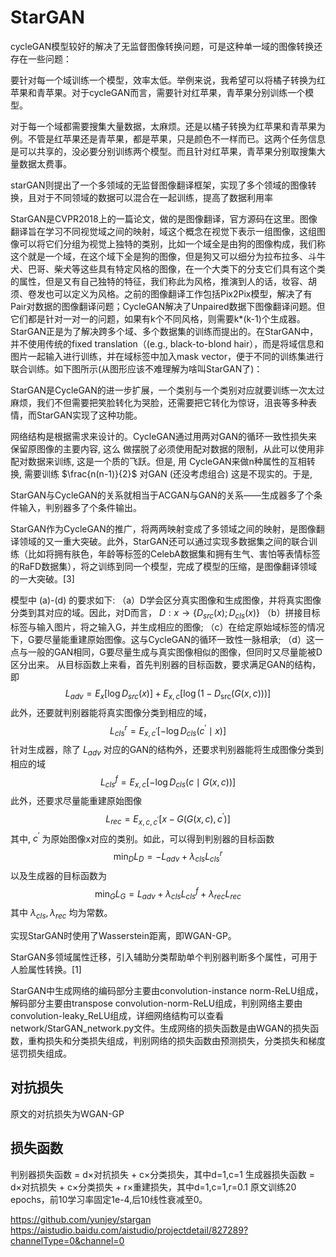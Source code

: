 

<!--
 * @version:
 * @Author:  StevenJokess https://github.com/StevenJokess
 * @Date: 2020-09-28 21:15:10
 * @LastEditors:  StevenJokess https://github.com/StevenJokess
 * @LastEditTime: 2020-12-29 19:04:09
 * @Description:
 * @TODO::
 * @Reference:[1]: https://github.com/PaddlePaddle/models/tree/develop/PaddleCV/gan
 * https://github.com/scutan90/DeepLearning-500-questions/blob/master/ch07_%E7%94%9F%E6%88%90%E5%AF%B9%E6%8A%97%E7%BD%91%E7%BB%9C(GAN)/ch7.md
 * [3]: http://www.tensorinfinity.com/paper_26.html
-->
# StarGAN

cycleGAN模型较好的解决了无监督图像转换问题，可是这种单一域的图像转换还存在一些问题：

要针对每一个域训练一个模型，效率太低。举例来说，我希望可以将橘子转换为红苹果和青苹果。对于cycleGAN而言，需要针对红苹果，青苹果分别训练一个模型。

对于每一个域都需要搜集大量数据，太麻烦。还是以橘子转换为红苹果和青苹果为例。不管是红苹果还是青苹果，都是苹果，只是颜色不一样而已。这两个任务信息是可以共享的，没必要分别训练两个模型。而且针对红苹果，青苹果分别取搜集大量数据太费事。

starGAN则提出了一个多领域的无监督图像翻译框架，实现了多个领域的图像转换，且对于不同领域的数据可以混合在一起训练，提高了数据利用率

StarGAN是CVPR2018上的一篇论文，做的是图像翻译，官方源码在这里。图像翻译旨在学习不同视觉域之间的映射，域这个概念在视觉下表示一组图像，这组图像可以将它们分组为视觉上独特的类别，比如一个域全是由狗的图像构成，我们称这个就是一个域，在这个域下全是狗的图像，但是狗又可以细分为拉布拉多、斗牛犬、巴哥、柴犬等这些具有特定风格的图像，在一个大类下的分支它们具有这个类的属性，但是又有自己独特的特征，我们称此为风格，推演到人的话，妆容、胡须、卷发也可以定义为风格。之前的图像翻译工作包括Pix2Pix模型，解决了有Pair对数据的图像翻译问题；CycleGAN解决了Unpaired数据下图像翻译问题。但它们都是针对一对一的问题，如果有k个不同风格，则需要k*(k-1)个生成器。StarGAN正是为了解决跨多个域、多个数据集的训练而提出的。在StarGAN中，并不使用传统的fixed translation（(e.g., black-to-blond hair），而是将域信息和图片一起输入进行训练，并在域标签中加入mask vector，便于不同的训练集进行联合训练。如下图所示(从图形应该不难理解为啥叫StarGAN了)：

StarGAN是CycleGAN的进一步扩展，一个类别与一个类别对应就要训练一次太过麻烦，我们不但需要把笑脸转化为哭脸，还需要把它转化为惊讶，沮丧等多种表情，而StarGAN实现了这种功能。

网络结构是根据需求来设计的。CycleGAN通过用两对GAN的循环一致性损失来保留原图像的主要内容, 这么
做摆脱了必须使用配对数据的限制，从此可以使用非配对数据来训练, 这是一个质的飞跃。但是, 用 CycleGAN来做n种属性的互相转换, 需要训练 $\frac{n(n-1)}{2}$ 对GAN (还没考虑组合)  这是不现实的。于是,

StarGAN与CycleGAN的关系就相当于ACGAN与GAN的关系——生成器多了个条件输入，判别器多了个条件输出。

StarGAN作为CycleGAN的推广，将两两映射变成了多领域之间的映射，是图像翻译领域的又一重大突破。此外，StarGAN还可以通过实现多数据集之间的联合训练（比如将拥有肤色，年龄等标签的CelebA数据集和拥有生气、害怕等表情标签的RaFD数据集），将之训练到同一个模型，完成了模型的压缩，是图像翻译领域的一大突破。[3]

模型中 (a)-(d) 的要求如下:
（a）D学会区分真实图像和生成图像，并将真实图像分类到其对应的域。因此，对D而言， $D: x \rightarrow\left\{D_{s r c}(x) ; D_{c l s}(x)\right\}$
（b）拼接目标标签与输入图片，将之输入G，并生成相应的图像;
（c）在给定原始域标签的情况下，G要尽量能重建原始图像。这与CycleGAN的循环一致性一脉相承;
（d）这一点与一般的GAN相同，G要尽量生成与真实图像相似的图像，但同时又尽量能被D区分出来。
从目标函数上来看，首先判别器的目标函数，要求满足GAN的结构，即
$$
L_{a d v}=E_{x}\left[\log D_{s r c}(x)\right]+E_{x, c}\left[\log \left(1-D_{\operatorname{src}}(G(x, c))\right)\right]
$$
此外，还要就判别器能将真实图像分类到相应的域，
$$
L_{c l s}^{r}=E_{x, c^{\prime}}\left[-\log D_{c l s}\left(c^{\prime} \mid x\right)\right]
$$
针对生成器，除了 $L_{a d v}$ 对应的GAN的结构外，还要求判别器能将生成图像分类到相应的域
$$
L_{c l s}^{f}=E_{x, c}\left[-\log D_{c l s}(c \mid G(x, c))\right]
$$
此外，还要求尽量能重建原始图像
$$
L_{r e c}=E_{x, c, c^{\prime}}\left[x-G\left(G(x, c), c^{\prime}\right)\right]
$$
其中, $c^{\prime}$ 为原始图像x对应的类别。如此，可以得到判别器的目标函数
$$
\min _{D} L_{D}=-L_{a d v}+\lambda_{c l s} L_{c l s}^{r}
$$
以及生成器的目标函数为
$$
\min _{G} L_{G}=L_{a d v}+\lambda_{c l s} L_{c l s}^{f}+\lambda_{r e c} L_{r e c}
$$
其中 $\lambda_{c l s}, \lambda_{r e c}$ 均为常数。

实现StarGAN时使用了Wasserstein距离，即WGAN-GP。

StarGAN多领域属性迁移，引入辅助分类帮助单个判别器判断多个属性，可用于人脸属性转换。[1]

StarGAN中生成网络的编码部分主要由convolution-instance norm-ReLU组成，解码部分主要由transpose convolution-norm-ReLU组成，判别网络主要由convolution-leaky_ReLU组成，详细网络结构可以查看network/StarGAN_network.py文件。生成网络的损失函数是由WGAN的损失函数，重构损失和分类损失组成，判别网络的损失函数由预测损失，分类损失和梯度惩罚损失组成。

## 对抗损失

原文的对抗损失为WGAN-GP

## 损失函数

判别器损失函数 = d×对抗损失 + c×分类损失，其中d=1,c=1
生成器损失函数 = d×对抗损失 + c×分类损失 + r×重建损失，其中d=1,c=1,r=0.1
原文训练20 epochs，前10学习率固定1e-4,后10线性衰减至0。

https://github.com/yunjey/stargan
https://aistudio.baidu.com/aistudio/projectdetail/827289?channelType=0&channel=0
